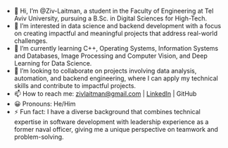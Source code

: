 - 👋 Hi, I’m @Ziv-Laitman, a student in the Faculty of Engineering at Tel Aviv University, pursuing a B.Sc. in Digital Sciences for High-Tech.
- 👀 I’m interested in data science and backend development with a focus on creating impactful and meaningful projects that address real-world challenges.
- 🌱 I’m currently learning C++, Operating Systems, Information Systems and Databases, Image Processing and Computer Vision, and Deep Learning for Data Science.
- 💞️ I’m looking to collaborate on projects involving data analysis, automation, and backend engineering, where I can apply my technical skills and contribute to impactful projects.
- 📫 How to reach me: zivlaitman@gmail.com | [LinkedIn](https://www.linkedin.com/in/ziv-laitman-b25a35260/) | GitHub
- 😀 Pronouns: He/Him
- ⚡ Fun fact: I have a diverse background that combines technical expertise in software development with leadership experience as a former naval officer, giving me a unique perspective on teamwork and problem-solving.
